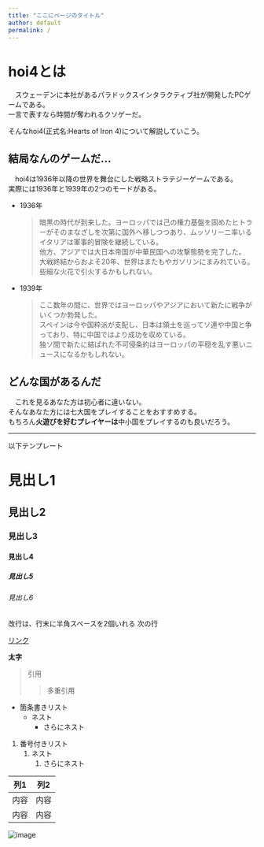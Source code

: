 ```yaml
---
title: "ここにページのタイトル"
author: default
permalink: /
---
```



# hoi4とは

　スウェーデンに本社があるパラドックスインタラクティブ社が開発したPCゲームである。  
 一言で表すなら時間が奪われるクソゲーだ。  

 そんなhoi4(正式名:Hearts of Iron 4)について解説していこう。

 ## 結局なんのゲームだ...

 　hoi4は1936年以降の世界を舞台にした戦略ストラテジーゲームである。  
  実際には1936年と1939年の2つのモードがある。
  
- 1936年
  > 暗黒の時代が到来した。ヨーロッパでは己の権力基盤を固めたヒトラーがそのまなざしを次第に国外へ移しつつあり、ムッソリーニ率いるイタリアは軍事的冒険を継続している。  
他方、アジアでは大日本帝国が中華民国ヘの攻撃態勢を完了した。  
大戦終結からおよそ20年、世界はまたもやガソリンにまみれている。些細な火花で引火するかもしれない。

- 1939年
  > ここ数年の間に、世界ではヨーロッパやアジアにおいて新たに戦争がいくつか勃発した。  
スペインは今や国粋派が支配し、日本は領土を巡ってソ連や中国と争っており、特に中国ではより成功を収めている。  
独ソ間で新たに結ばれた不可侵条約はヨーロッパの平穏を乱す悪いニュースになるかもしれない。

## どんな国があるんだ

　これを見るあなた方は初心者に違いない。  
 そんなあなた方には七大国をプレイすることをおすすめする。  
 もちろん**火遊びを好むプレイヤーは**中小国をプレイするのも良いだろう。  


 

---

以下テンプレート

# 見出し1
## 見出し2
### 見出し3
#### 見出し4
##### 見出し5
###### 見出し6

改行は、行末に半角スペースを2個いれる
次の行

[リンク](https://www.google.co.jp/)

**太字**

> 引用
>> 多重引用


- 箇条書きリスト
  - ネスト
    - さらにネスト


1. 番号付きリスト
   1. ネスト
      1. さらにネスト


| 列1  | 列2  |
|-----|-----|
| 内容  | 内容  |
| 内容  | 内容  |

![image](/GHPages_WebSite/assets/images/logo-150.png)
